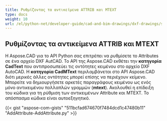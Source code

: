 ```yaml
---
title: Ρυθμίζοντας τα αντικείμενα ATTRIB και MTEXT
type: docs
weight: 10
url: /el/python-net/developer-guide/cad-and-bim-drawings/dxf-drawings/setting-attrib-and-mtext-objects/
---
```


## **Ρυθμίζοντας τα αντικείμενα ATTRIB και MTEXT**
Η Aspose.CAD για το API Python σας επιτρέπει να ρυθμίσετε το Attributes σε ένα αρχείο DXF AutCAD. Το API της Aspose.CAD εκθέτει την **κατηγορία CadText** που αντιπροσωπεύει τις οντότητες κειμένου στο αρχείο DXF AutoCAD. Η **κατηγορία CadMText** περιλαμβάνεται στο API Aspose.CAD διότι μερικές άλλες οντότητες μπορεί επίσης να περιέχουν κείμενο. Μπορείτε να δημιουργήσετε αρκετές παραγράφους κειμένου ως ενός μόνο αντικειμένου πολλαπλών γραμμών (**mtext**). Ακολουθεί η επίδειξη του κώδικα για τη ρύθμιση των αντικειμένων Attribute και MTEXT. Το απόσπασμα κώδικα είναι αυτοεξηγητικό.

{{< gist "aspose-com-gists" "511bcfad674670f7484dcd1c47480b11" "AddAttribute-AddAttribute.py" >}}
